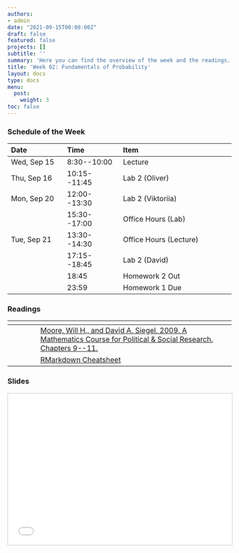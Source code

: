 ```yaml
---
authors:
- admin
date: "2021-09-15T00:00:00Z"
draft: false
featured: false
projects: []
subtitle: ''
summary: 'Here you can find the overview of the week and the readings. This week we cover probability distributions, the discrete and continuous ones, and the Central Limit Theorem.'
title: 'Week 02: Fundamentals of Probability'
layout: docs
type: docs
menu:
  post:
    weight: 3
toc: false
---
```



### Schedule of the Week 

| <div style="width:110px;text-align:left">Date</div> | <div style="width:110px;text-align:left">Time</div> | <div style="width:240px;text-align:left">Item</div> | <div style="width:110px;text-align:left">Room</div> |<div style="width:110px;text-align:center">Material</div> |
|:------------|:-------------|:-------------------|:------------|:----:|
| Wed, Sep 15  | 8:30--10:00   | Lecture                         | [A5,6](https://goo.gl/maps/Mhkizwo4vd1vqvUH6) B 144  | [<i class="far fa-file-pdf fa-lg"></i>](QM_lecture02_handout.pdf)   |
| Thu, Sep 16  | 10:15--11:45 | Lab 2 (Oliver)                  | A5,6 C-108 |    [<i class="fab fa-github fa-lg"></i>](https://github.com/uni-mannheim-qm-2021/week02_probability)          |
| Mon, Sep 20 | 12:00--13:30 | Lab 2 (Viktoriia)           | A5,6 C-108 |       [<i class="fab fa-github fa-lg"></i>](https://github.com/uni-mannheim-qm-2021/week02_probability)       |
|             | 15:30--17:00 | Office Hours (Lab)           | [Online](https://uni-mannheim.zoom.us/j/62493789522?pwd=M0EwaWg4Mm5xbWtTRHVLOUdteXFjdz09) |  
| Tue, Sep 21  | 13:30--14:30 | Office Hours (Lecture)                  | Online |             |
|  | 17:15--18:45 | Lab 2 (David)                  | Online |       [<i class="fab fa-github fa-lg"></i>](https://github.com/uni-mannheim-qm-2021/week02_probability)       |
|   | 18:45 | Homework 2 Out                 | via Github |     [<i class="fab fa-github fa-lg"></i>](https://github.com/uni-mannheim-qm-2021?q=hw02)        |
|   | 23:59 | Homework 1 Due                 | via Github |   [<i class="fab fa-github fa-lg"></i>](https://github.com/uni-mannheim-qm-2021?q=hw01)            |


### Readings

| <div style="width:50px"></div>  | <div style="width:420px"></div>  |  <div style="width:200px"></div> |
|:---:|:---|:---:|
| <i class="fas fa-book-open"></i>  | [Moore, Will H., and David A. Siegel. 2009. A Mathematics Course for Political & Social Research. Chapters 9--11.](https://ilias.uni-mannheim.de/goto.php?target=file_1172021_download&client_id=ILIAS) | **Required** |
| <i class="fas fa-book-open"></i>  | [RMarkdown Cheatsheet](rmarkdown-2.0.pdf) | **Optional** |

### Slides

<iframe src="QM_lecture02_handout.pdf#toolbar=0" frameborder="0" marginwidth="0" marginheight="0" scrolling="no"  style="border:1px solid #CCC; border-width:1px; margin-bottom:5px; max-width: 100%;" allowfullscreen width="604.8" height="339.84">
